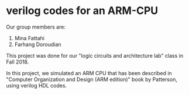 # verilog codes for an ARM-CPU
Our group members are:
1. Mina Fattahi
2. Farhang Doroudian

This project was done for our "logic circuits and architecture lab" class in Fall 2018.

In this project, we simulated an ARM CPU that has been described in "Computer Organization and Design (ARM edition)" book by Patterson, using verilog HDL codes.
